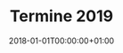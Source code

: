 ---
title: Termine 2019
date: 2018-01-01T00:00:00+01:00
year: 2019
outputs:
- html
- calendar
- json
---
